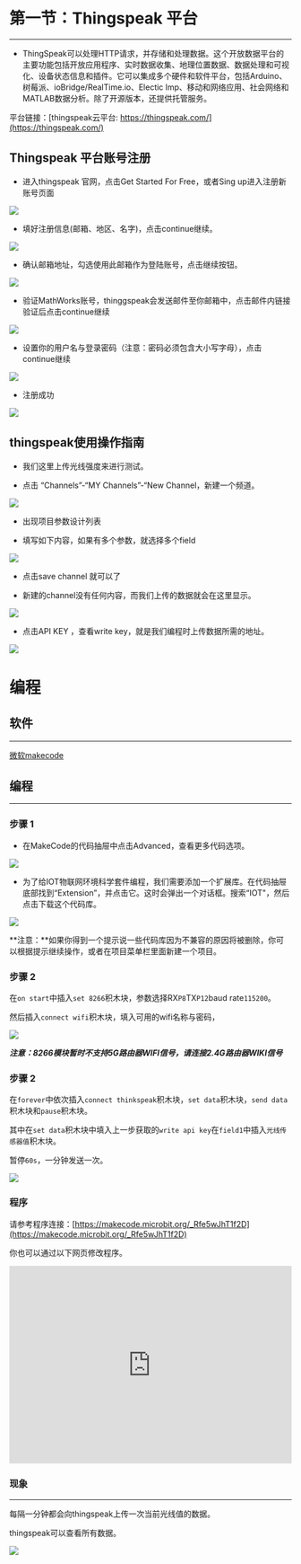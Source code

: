 
# 第一节：Thingspeak 平台
---

- ThingSpeak可以处理HTTP请求，并存储和处理数据。这个开放数据平台的主要功能包括开放应用程序、实时数据收集、地理位置数据、数据处理和可视化、设备状态信息和插件。它可以集成多个硬件和软件平台，包括Arduino、树莓派、ioBridge/RealTime.io、Electic lmp、移动和网络应用、社会网络和MATLAB数据分析。除了开源版本，还提供托管服务。

 平台链接：[thingspeak云平台: https://thingspeak.com/](https://thingspeak.com/)

## Thingspeak 平台账号注册
 

- 进入thingspeak 官网，点击Get Started For Free，或者Sing up进入注册新账号页面

![](https://i.imgur.com/LutX6fB.png)

- 填好注册信息(邮箱、地区、名字)，点击continue继续。

![](https://i.imgur.com/qRytbAh.png)

- 确认邮箱地址，勾选使用此邮箱作为登陆账号，点击继续按钮。

![](https://i.imgur.com/zvM1uRV.png)

- 验证MathWorks账号，thinggspeak会发送邮件至你邮箱中，点击邮件内链接验证后点击continue继续

![](https://i.imgur.com/khyprmH.png)

- 设置你的用户名与登录密码（注意：密码必须包含大小写字母），点击continue继续

![](https://i.imgur.com/7K8eDsN.png)

- 注册成功

![](https://i.imgur.com/bhCXN8e.png)

## thingspeak使用操作指南

- 我们这里上传光线强度来进行测试。

- 点击 “Channels”-“MY Channels”-“New Channel，新建一个频道。

![](https://i.imgur.com/HzoiOqi.png)

- 出现项目参数设计列表

- 填写如下内容，如果有多个参数，就选择多个field

![](https://i.imgur.com/69ri3A7.png)

- 点击save channel 就可以了

- 新建的channel没有任何内容，而我们上传的数据就会在这里显示。

![](https://i.imgur.com/cHTFMgk.png)

- 点击API KEY ，查看write key，就是我们编程时上传数据所需的地址。

![](https://i.imgur.com/l1mnIbw.png)


# 编程

## 软件
---

[微软makecode](https://makecode.microbit.org/#)

## 编程
---

### 步骤 1
- 在MakeCode的代码抽屉中点击Advanced，查看更多代码选项。

 ![](https://i.imgur.com/j31P9Bx.jpg)

- 为了给IOT物联网环境科学套件编程，我们需要添加一个扩展库。在代码抽屉底部找到“Extension”，并点击它。这时会弹出一个对话框。搜索“IOT"，然后点击下载这个代码库。

 ![](https://i.imgur.com/AaZxCEb.jpg)

**注意：**如果你得到一个提示说一些代码库因为不兼容的原因将被删除，你可以根据提示继续操作，或者在项目菜单栏里面新建一个项目。

### 步骤 2

在`on start`中插入`set 8266`积木块，参数选择RX`P8`TX`P12`baud rate`115200`。

然后插入`connect wifi`积木块，填入可用的wifi名称与密码，

![](https://i.imgur.com/xWucyxO.png)

***注意：8266模块暂时不支持5G路由器WIFI信号，请连接2.4G路由器WIKI信号***
### 步骤 2

在`forever`中依次插入`connect thinkspeak`积木块，`set data`积木块，`send data`积木块和`pause`积木块。

其中在`set data`积木块中填入上一步获取的`write api key`在`field1`中插入`光线传感器值`积木块。

暂停`60s`，一分钟发送一次。

![](https://i.imgur.com/GC3Zhwj.png)

### 程序

请参考程序连接：[https://makecode.microbit.org/_Rfe5wJhT1f2D](https://makecode.microbit.org/_Rfe5wJhT1f2D)

你也可以通过以下网页修改程序。

<div style="position:relative;height:0;padding-bottom:70%;overflow:hidden;"><iframe style="position:absolute;top:0;left:0;width:100%;height:100%;" src="https://makecode.microbit.org/#pub:_Rfe5wJhT1f2D" frameborder="0" sandbox="allow-popups allow-forms allow-scripts allow-same-origin"></iframe></div>  


### 现象
---

每隔一分钟都会向thingspeak上传一次当前光线值的数据。

thingspeak可以查看所有数据。


![](https://i.imgur.com/1YhSzqd.png)
